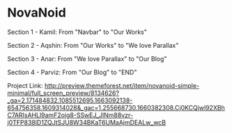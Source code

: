 # NovaNoid
Section 1 - Kamil:
From "Navbar" to "Our Works"

Section 2 - Aqshin:
From "Our Works" to "We love Parallax"

Section 3 - Anar:
From "We love Parallax" to "Our Blog"

Section 4 - Parviz:
From  "Our Blog" to "END"


Project Link:
http://preview.themeforest.net/item/novanoid-simple-minimal/full_screen_preview/8134626?_ga=2.171484832.1085512695.1663092138-654756358.1609314028&_gac=1.255668730.1660382308.Cj0KCQjwl92XBhC7ARIsAHLl9amF2ojg8-SSwEJ_JlNm88vzr-j0TFP838lD1ZQJtSJU8W34BKaT6UMaAjmDEALw_wcB

